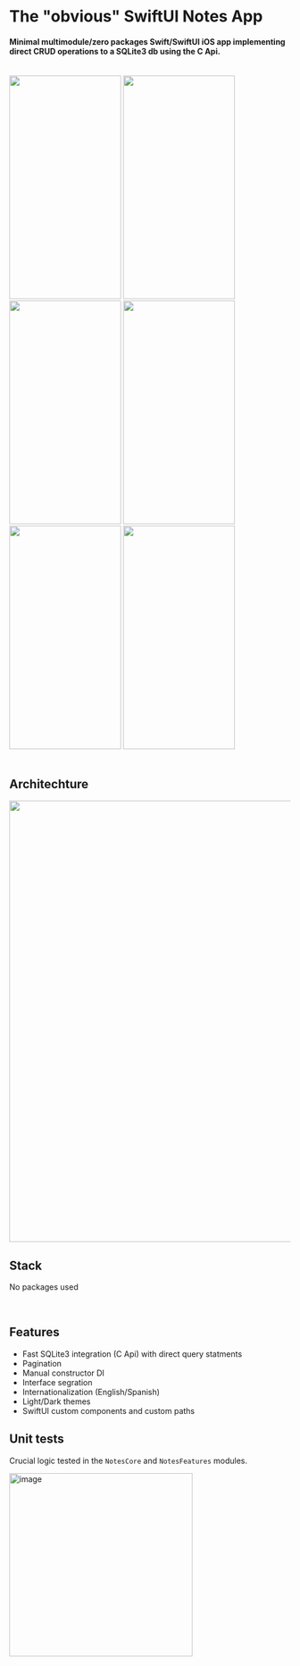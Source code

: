 # The "obvious" SwiftUI Notes App

#### Minimal multimodule/zero packages Swift/SwiftUI iOS app implementing direct CRUD operations to a SQLite3 db using the C Api.
</br>

<div>
    <img src="https://github.com/LuisMaGit/swiftui-notes/assets/70621340/5f44688e-ffbc-4c2e-a130-c633db5ee854"  width="200" height="400">
    <img width="200" height="400" src="https://github.com/LuisMaGit/swiftui-notes/assets/70621340/54c3c443-66c7-4f7b-bced-c45b1184887d">
    <img width="200" height="400" src="https://github.com/LuisMaGit/swiftui-notes/assets/70621340/93744945-d3b7-4fd5-bc47-881b3d6205f0">
    <img width="200" height="400" src="https://github.com/LuisMaGit/swiftui-notes/assets/70621340/891bf181-725d-484a-91ac-3787afacf40a">
    <img width="200" height="400" src="https://github.com/LuisMaGit/swiftui-notes/assets/70621340/d655792e-f4ba-41df-bb1c-71bd07561e6e">
    <img width="200" height="400" src="https://github.com/LuisMaGit/swiftui-notes/assets/70621340/8726111f-e6d2-4f50-a032-5b91f6e918e1"> 
</div>

</br>

## Architechture
<img width="790" src="https://github.com/LuisMaGit/swiftui-notes/assets/70621340/c0506709-0fab-4010-bec9-4d70aca8903d">

</br>

## Stack
No packages used

</br>

## Features
* Fast SQLite3 integration (C Api) with direct query statments
* Pagination
* Manual constructor DI
* Interface segration
* Internationalization (English/Spanish)
* Light/Dark themes
* SwiftUI custom components and custom paths

## Unit tests
Crucial logic tested in the <code>NotesCore</code> and <code>NotesFeatures</code> modules.

<div>
  <img width="328" alt="image" src="https://github.com/LuisMaGit/swiftui-notes/assets/70621340/c8a2bc94-65e3-4ff7-8eec-9daf2cb5df52">
</div>


